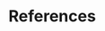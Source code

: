 # References

<!-- List all sources cited in the paper in strict APA 7 format, alphabetized by author surname. Do not include references not cited in the text. -->

<!-- Example:
Smith, J. A. (2020). Title of the article. Journal Name, 12(3), 45-67. https://doi.org/xxx
U.S. Food and Drug Administration. (2021). Title of report. https://www.fda.gov/xxx
-->

<!-- Remove these instructions after completing this section. -->

